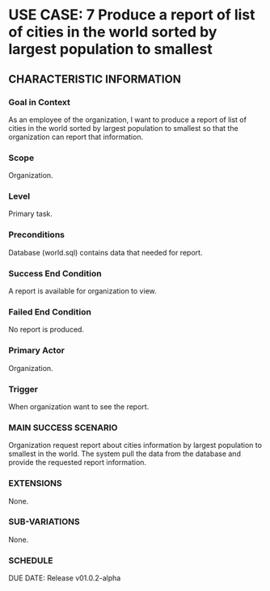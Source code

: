# USE CASE: 7 Produce a report of list of cities in the world sorted by largest population to smallest
## CHARACTERISTIC INFORMATION
### Goal in Context
As an employee of the organization, I want to produce a report of list of cities in the world sorted by largest population to smallest so that the organization can report that information.

### Scope
Organization.

### Level
Primary task.

### Preconditions
Database (world.sql) contains data that needed for report.

### Success End Condition
A report is available for organization to view.

### Failed End Condition
No report is produced.

### Primary Actor
Organization.

### Trigger
When organization want to see the report.

### MAIN SUCCESS SCENARIO
Organization request report about cities information by largest population to smallest in the world.
The system pull the data from the database and provide the requested report information.

### EXTENSIONS
None.

### SUB-VARIATIONS
None.

### SCHEDULE
DUE DATE: Release v01.0.2-alpha
